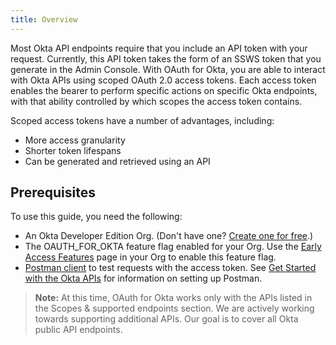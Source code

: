 ```yaml
---
title: Overview
---
```

<ApiLifecycle access="ea" />

Most Okta API endpoints require that you include an API token with your request. Currently, this API token takes the form of an SSWS token that you generate in the Admin Console. With OAuth for Okta, you are able to interact with Okta APIs using scoped OAuth 2.0 access tokens. Each access token enables the bearer to perform specific actions on specific Okta endpoints, with that ability controlled by which scopes the access token contains.

Scoped access tokens have a number of advantages, including:

* More access granularity
* Shorter token lifespans
* Can be generated and retrieved using an API

## Prerequisites

To use this guide, you need the following:

* An Okta Developer Edition Org. (Don't have one? [Create one for free](https://developer.okta.com/signup).)
* The OAUTH_FOR_OKTA feature flag enabled for your Org. Use the [Early Access Features](https://help.okta.com/en/prod/okta_help_CSH.htm#ext_Manage_Early_Access_features) page in your Org to enable this feature flag.
* [Postman client](https://www.getpostman.com/downloads/) to test requests with the access token. See [Get Started with the Okta APIs](https://developer.okta.com/code/rest/) for information on setting up Postman.

> **Note:** At this time, OAuth for Okta works only with the APIs listed in the <GuideLink link="../scopes">Scopes & supported endpoints</GuideLink> section. We are actively working towards supporting additional APIs. Our goal is to cover all Okta public API endpoints.

<NextSectionLink/>

